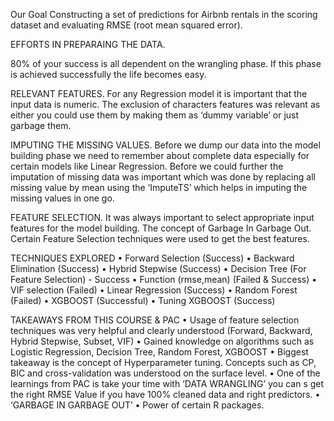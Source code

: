 Our Goal
Constructing a set of predictions for Airbnb rentals in the scoring dataset and
evaluating RMSE (root mean squared error).

EFFORTS IN PREPARAING THE DATA.


80% of your success is all dependent on the wrangling phase. If this phase is achieved
successfully the life becomes easy.


RELEVANT FEATURES.
For any Regression model it is important that the input data is numeric. The exclusion of
characters features was relevant as either you could use them by making them as ‘dummy
variable’ or just garbage them.

IMPUTING THE MISSING VALUES.
Before we dump our data into the model building phase we need to remember about complete
data especially for certain models like Linear Regression. Before we could further the imputation
of missing data was important which was done by replacing all missing value by mean using the
‘ImputeTS’ which helps in imputing the missing values in one go.


FEATURE SELECTION.
It was always important to select appropriate input features for the model building.
The concept of Garbage In Garbage Out. Certain Feature Selection techniques
were used to get the best features.

TECHNIQUES EXPLORED
• Forward Selection (Success)
• Backward Elimination (Success)
• Hybrid Stepwise (Success)
• Decision Tree (For Feature Selection) - Success
• Function (rmse,mean) (Failed & Success)
• VIF selection (Failed)
• Linear Regression (Success)
• Random Forest (Failed)
• XGBOOST (Successful)
• Tuning XGBOOST (Success)

TAKEAWAYS FROM THIS COURSE & PAC
• Usage of feature selection techniques was very helpful and clearly understood
(Forward, Backward, Hybrid Stepwise, Subset, VIF)
• Gained knowledge on algorithms such as Logistic Regression, Decision Tree,
Random Forest, XGBOOST
• Biggest takeaway is the concept of Hyperparameter tuning. Concepts such as CP, BIC
and cross-validation was understood on the surface level.
• One of the learnings from PAC is take your time with ‘DATA WRANGLING’ you
can s get the right RMSE Value if you have 100% cleaned data and right predictors.
• ‘GARBAGE IN GARBAGE OUT’
• Power of certain R packages.



